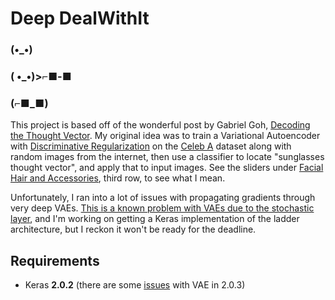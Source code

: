 # Deep DealWithIt

### (•_•)
### ( •_•)>⌐■-■
### (⌐■_■)


This project is based off of the wonderful post by Gabriel Goh, [Decoding the Thought Vector](http://gabgoh.github.io/ThoughtVectors/). My original idea was to train a Variational Autoencoder with [Discriminative Regularization](https://arxiv.org/abs/1602.03220) on the [Celeb A](http://mmlab.ie.cuhk.edu.hk/projects/CelebA.html) dataset along with random images from the internet, then use a classifier to locate "sunglasses thought vector", and apply that to input images. See the sliders under [Facial Hair and Accessories](http://gabgoh.github.io/ThoughtVectors/#morph_angle), third row, to see what I mean.

Unfortunately, I ran into a lot of issues with propagating gradients through very deep VAEs. [This is a known problem with VAEs due to the stochastic layer](https://arxiv.org/abs/1602.02282), and I'm working on getting a Keras implementation of the ladder architecture, but I reckon it won't be ready for the deadline.


## Requirements
- Keras **2.0.2** (there are some [issues](https://github.com/fchollet/keras/issues/5968) with VAE in 2.0.3)
